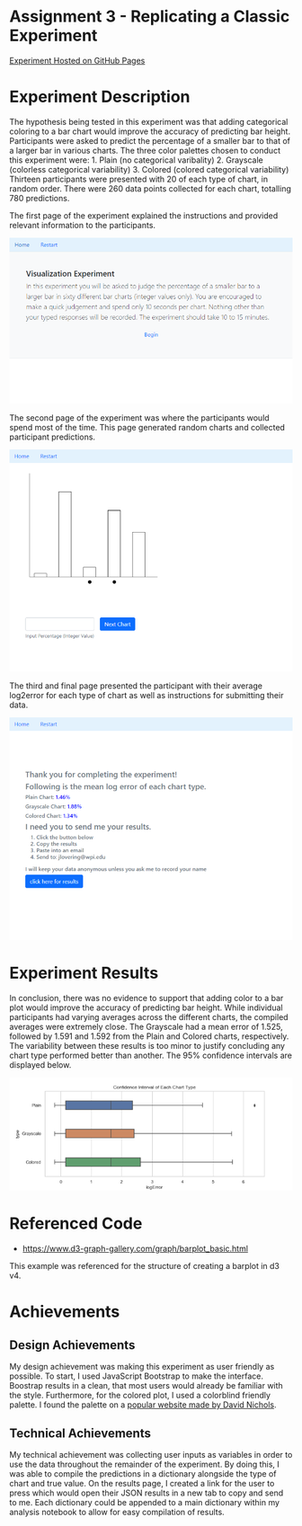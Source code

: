 # Assignment 3 - Replicating a Classic Experiment  

[Experiment Hosted on GitHub Pages](https://jalovering.github.io/03-Experiment/)

# Experiment Description
The hypothesis being tested in this experiment was that adding categorical coloring to a bar chart would improve the accuracy of predicting bar height. Participants were asked to predict the percentage of a smaller bar to that of a larger bar in various charts. The three color palettes chosen to conduct this experiment were:
    1. Plain (no categorical varibality)
    2. Grayscale (colorless categorical variability)
    3. Colored (colored categorical variability)
Thirteen participants were presented with 20 of each type of chart, in random order. There were 260 data points collected for each chart, totalling 780 predictions.

The first page of the experiment explained the instructions and provided relevant information to the participants.

![Page 1](screen1.PNG)

The second page of the experiment was where the participants would spend most of the time. This page generated random charts and collected participant predictions.

![Page 2](screen2.PNG)

The third and final page presented the participant with their average log2error for each type of chart as well as instructions for submitting their data.

![Page 3](screen3.PNG)

# Experiment Results
In conclusion, there was no evidence to support that adding color to a bar plot would improve the accuracy of predicting bar height. While individual participants had varying averages across the different charts, the compiled averages were extremely close. The Grayscale had a mean error of 1.525, followed by 1.591 and 1.592 from the Plain and Colored charts, respectively. The variability between these results is too minor to justify concluding any chart type performed better than another. The 95% confidence intervals are displayed below.

![Confidence Intervals](confidence_interval.png)

# Referenced Code
- https://www.d3-graph-gallery.com/graph/barplot_basic.html

This example was referenced for the structure of creating a barplot in d3 v4.

# Achievements
## Design Achievements
My design achievement was making this experiment as user friendly as possible. To start, I used JavaScript Bootstrap to make the interface. Boostrap results in a clean, that most users would already be familiar with the style. Furthermore, for the colored plot, I used a colorblind friendly palette. I found the palette on a [popular website made by David Nichols](https://davidmathlogic.com/colorblind/#%23332288-%23117733-%2344AA99-%2388CCEE-%23DDCC77-%23CC6677-%23AA4499-%23882255). 

## Technical Achievements
My technical achievement was collecting user inputs as variables in order to use the data throughout the remainder of the experiment. By doing this, I was able to compile the predictions in a dictionary alongside the type of chart and true value. On the results page, I created a link for the user to press which would open their JSON results in a new tab to copy and send to me. Each dictionary could be appended to a main dictionary within my analysis notebook to allow for easy compilation of results. 